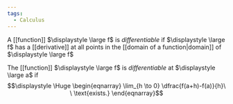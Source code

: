 ```yaml
---
tags:
  - Calculus
---
```

A [[function]] $\displaystyle \large f$ is *differentiable* if $\displaystyle \large f$ has a [[derivative]] at all points in the [[domain of a function|domain]] of $\displaystyle \large f$

The [[function]] $\displaystyle \large f$ is *differentiable* at $\displaystyle \large a$ if
$$\displaystyle \Huge \begin{eqnarray} 
\lim_{h \to 0} \dfrac{f(a+h)-f(a)}{h}\ \ \text{exists.}
\end{eqnarray}$$
